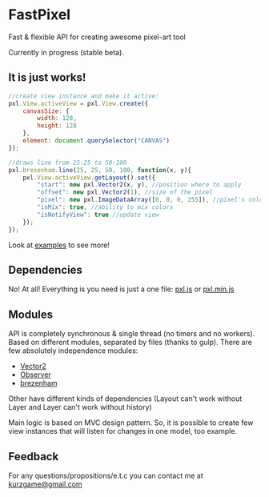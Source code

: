 # FastPixel

Fast &amp; flexible API for creating awesome pixel-art tool

Currently in progress (stable beta).

## It is just works!

```javascript
//create view instance and make it active:
pxl.View.activeView = pxl.View.create({
	canvasSize: {
		width: 128,
		height: 128
	},
	element: document.querySelector("CANVAS")
});

//draws line from 25:25 to 50:100
pxl.bresenham.line(25, 25, 50, 100, function(x, y){
	pxl.View.activeView.getLayout().set({
		"start": new pxl.Vector2(x, y), //position where to apply
		"offset": new pxl.Vector2(1), //size of the pixel
		"pixel": new pxl.ImageDataArray([0, 0, 0, 255]), //pixel's color (black)
		"isMix": true, //ability to mix colors
		"isNotifyView": true //update view
	});
});
```

Look at [examples][] to see more!

## Dependencies

No! At all! Everything is you need is just a one file: [pxl.js][] or [pxl.min.js][]

## Modules

API is completely synchronous & single thread (no timers and no workers).
Based on different modules, separated by files (thanks to gulp).
There are few absolutely independence modules:
- [Vector2][]
- [Observer][]
- [brezenham][]

Other have different kinds of dependencies
(Layout can't work without Layer and Layer can't work without history)

Main logic is based on MVC design pattern.
So, it is possible to create few view instances that will listen for changes in one model, too example.

## Feedback

For any questions/propositions/e.t.c you can contact me at <kurzgame@gmail.com>

[examples]: ./examples
[pxl.js]: ./pxl.js
[pxl.min.js]: ./pxl.min.js
[Vector2]: ./public/js/pxl/Vector2/Vector2.js
[Observer]: ./public/js/pxl/Observer/Observer.js
[brezenham]: ./public/js/pxl/brezenham/brezenham.js
